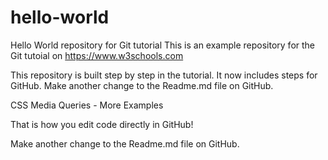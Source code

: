 # hello-world
Hello World repository for Git tutorial
This is an example repository for the Git tutoial on https://www.w3schools.com

This repository is built step by step in the tutorial.
It now includes steps for GitHub. 
Make another change to the Readme.md file on GitHub.

CSS Media Queries - More Examples

That is how you edit code directly in GitHub!

Make another change to the Readme.md file on GitHub.
